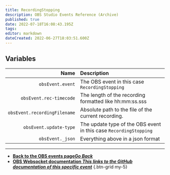 ```yaml
---
title: RecordingStopping
description: OBS Studio Events Reference (Archive)
published: true
date: 2022-07-18T16:08:43.195Z
tags: 
editor: markdown
dateCreated: 2022-06-27T18:03:51.600Z
---
```


## Variables

Name | Description
----:|:------------
`obsEvent.event` | The OBS event in this case `RecordingStopping`
`obsEvent.rec-timecode` | The length of the recording formatted like hh:mm:ss.sss |
`obsEvent.recordingFilename` | Absolute path to the file of the current recording. |
`obsEvent.update-type` | The update type of the OBS event in this case `RecordingStopping`
`obsEvent._json` | Everything above in a json format

---

- [<i class="mdi mdi-chevron-left"></i>**Back to the OBS events page*Go Back***](/en/Broadcasters/OBS/Archive/Events)
- [<i class="mdi mdi-github"></i> **OBS Websocket documentation *This links to the GitHub documentation of this specific event***](https://github.com/obsproject/obs-websocket/blob/4.x-current/docs/generated/protocol.md#recordingstopping)
{.btn-grid my-5}
